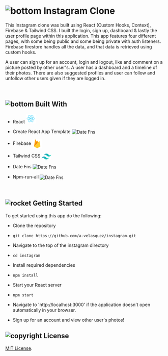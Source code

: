 # <img alt="bottom" width="30px" src="https://www.emoji.com/wp-content/uploads/filebase/thumbnails/icons/emoji-icon-glossy-07-16-objects-other-object-framed-picture-variant-gold-frame-72dpi-forPersonalUseOnly.png" /> **Instagram Clone**

This Instagram clone was built using React (Custom Hooks, Context), Firebase &
Tailwind CSS. I built the login, sign up, dashboard & lastly the user profile
page within this application. This app features four different pages, with some
being public and some being private with auth listeners. Firebase firestore
handles all the data, and that data is retrieved using custom hooks.

A user can sign up for an account, login and logout, like and comment on a
picture posted by other user's. A user has a dashboard and a timeline of their
photos. There are also suggested profiles and user can follow and unfollow other
users given if they are logged in.

</br>

## <img alt="bottom" width="30px" src="https://www.emoji.com/wp-content/uploads/filebase/thumbnails/icons/emoji-icon-glossy-00-00-objects-tool-hammer-and-wrench-72dpi-forPersonalUseOnly.png" /> **Built With**


- React
  <img alt="bottom" width="30px" src="https://raw.githubusercontent.com/github/explore/80688e429a7d4ef2fca1e82350fe8e3517d3494d/topics/react/react.png" />

- Create React App Template
  <img align="center" alt="Date Fns" width="25px" src="https://create-react-app.dev/img/logo.svg" />

- Firebase
  <img align="center" alt="Firebase" width="30px" src="https://raw.githubusercontent.com/github/explore/80688e429a7d4ef2fca1e82350fe8e3517d3494d/topics/firebase/firebase.png" />

- Tailwind CSS
  <img align="center" alt="Tailwind" width="30px" src="https://github.com/aniftyco/awesome-tailwindcss/raw/master/assets/logo.svg" />

- Date Fns
  <img align="center" alt="Date Fns" width="20px" src="https://blog.date-fns.org/assets/AQADAgATv-m3DgAEY7fnu_zD8_GSRQMAAQI" />

- Npm-run-all
  <img align="center" alt="Date Fns" width="20px" src="https://seeklogo.com/images/N/npm-logo-01B8642EDD-seeklogo.com.png" />

</br>

## <image align="bottom" alt="rocket" src="https://www.emoji.com/wp-content/uploads/filebase/thumbnails/icons/emoji-icon-glossy-05-07-travel-places-transport-air-rocket-72dpi-forPersonalUseOnly.png" width="40px"/> **Getting Started**


To get started using this app do the following:

- Clone the repository

- ```git clone https://github.com/a-velasquez/instagram.git```

- Navigate to the top of the instagram directory

- ```cd instagram```

- Install required dependencies
- ```npm install```

- Start your React server
- ```npm start```
- Navigate to 'http://localhost:3000' if the application doesn't open
  automatically in your browser.
- Sign up for an account and view other user's photos!

## <image align="bottom" alt="copyright" src="https://www.emoji.com/wp-content/uploads/filebase/thumbnails/icons/emoji-icon-glossy-08-06-symbols-other-symbol-copyright-72dpi-forPersonalUseOnly.png" width="25px"/> **License**


[MIT License](https://opensource.org/licenses/MIT).
